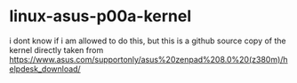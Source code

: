 # linux-asus-p00a-kernel
i dont know if i am allowed to do this, but this is a github source copy of the kernel directly taken from https://www.asus.com/supportonly/asus%20zenpad%208.0%20(z380m)/helpdesk_download/
